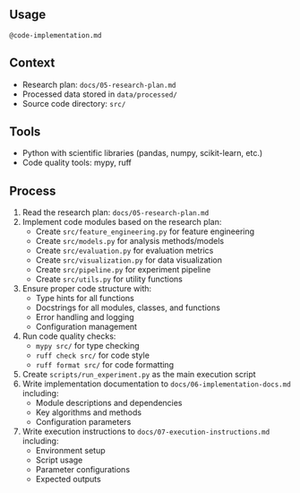 ## Usage

`@code-implementation.md`

## Context

- Research plan: `docs/05-research-plan.md`
- Processed data stored in `data/processed/`
- Source code directory: `src/`

## Tools

- Python with scientific libraries (pandas, numpy, scikit-learn, etc.)
- Code quality tools: mypy, ruff

## Process

1. Read the research plan: `docs/05-research-plan.md`
2. Implement code modules based on the research plan:
   - Create `src/feature_engineering.py` for feature engineering
   - Create `src/models.py` for analysis methods/models
   - Create `src/evaluation.py` for evaluation metrics
   - Create `src/visualization.py` for data visualization
   - Create `src/pipeline.py` for experiment pipeline
   - Create `src/utils.py` for utility functions
3. Ensure proper code structure with:
   - Type hints for all functions
   - Docstrings for all modules, classes, and functions
   - Error handling and logging
   - Configuration management
4. Run code quality checks:
   - `mypy src/` for type checking
   - `ruff check src/` for code style
   - `ruff format src/` for code formatting
5. Create `scripts/run_experiment.py` as the main execution script
6. Write implementation documentation to `docs/06-implementation-docs.md` including:
   - Module descriptions and dependencies
   - Key algorithms and methods
   - Configuration parameters
7. Write execution instructions to `docs/07-execution-instructions.md` including:
   - Environment setup
   - Script usage
   - Parameter configurations
   - Expected outputs